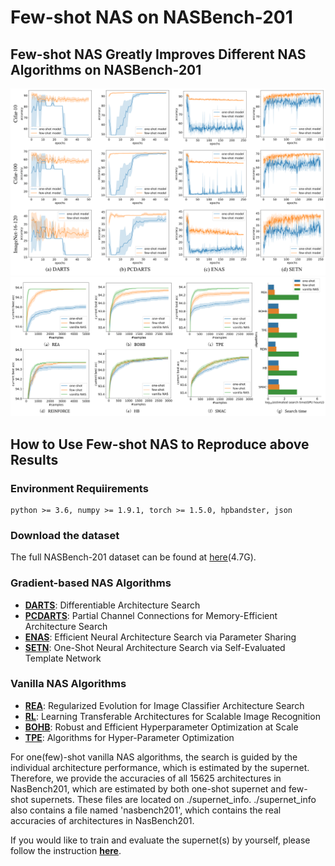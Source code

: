 # Few-shot NAS on NASBench-201

## Few-shot NAS Greatly Improves Different NAS Algorithms on NASBench-201

<p align="center">
<img src='https://github.com/aoiang/paper-images/blob/master/few-shot-nas/grad_algos.png?raw=true' width="600">
<img src='https://github.com/aoiang/paper-images/blob/master/few-shot-nas/search_algos.png?raw=true' width="600">
</p>


## How to Use Few-shot NAS to Reproduce above Results

### Environment Requiirements
```
python >= 3.6, numpy >= 1.9.1, torch >= 1.5.0, hpbandster, json
```


### Download the dataset

The full NASBench-201 dataset can be found at [here](https://drive.google.com/file/d/16Y0UwGisiouVRxW-W5hEtbxmcHw_0hF_/view)(4.7G). 

### Gradient-based NAS Algorithms

- <a href="./search_algos/DARTS">**DARTS**</a>: Differentiable Architecture Search
- <a href="./search_algos/PCDARTS">**PCDARTS**</a>: Partial Channel Connections for Memory-Efficient Architecture Search
- <a href="./search_algos/ENAS">**ENAS**</a>: Efficient Neural Architecture Search via Parameter Sharing
- <a href="./search_algos/SETN">**SETN**</a>: One-Shot Neural Architecture Search via Self-Evaluated Template Network


### Vanilla NAS Algorithms
- <a href="./search_algos/Regularized_Evolution">**REA**</a>: Regularized Evolution for Image Classifier Architecture Search
- <a href="./search_algos/Reinforce_Learning">**RL**</a>: Learning Transferable Architectures for Scalable Image Recognition
- <a href="./search_algos/BOHB">**BOHB**</a>: Robust and Efficient Hyperparameter Optimization at Scale
- <a href="./search_algos/TPE">**TPE**</a>: Algorithms for Hyper-Parameter Optimization

For one(few)-shot vanilla NAS algorithms, the search is guided by the individual architecture performance, which is estimated by the supernet. Therefore, we provide the accuracies of all 15625 architectures in NasBench201, which are estimated by both one-shot supernet and few-shot supernets. These files are located on ./supernet_info. ./supernet_info also contains a file named 'nasbench201', which contains the real accuracies of architectures in NasBench201.

If you would like to train and evaluate the supernet(s) by yourself, please follow the instruction <a href="./supernet">**here**</a>.






